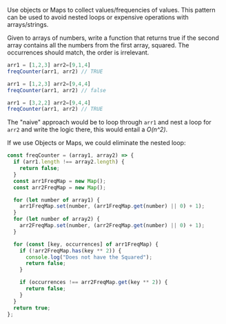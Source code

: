 Use objects or Maps to collect values/frequencies of values. This pattern can be used to avoid nested loops or expensive operations with arrays/strings.

Given to arrays of numbers, write a function that returns true if the second array contains all the numbers from the first array, squared. The occurrences should match, the order is irrelevant.

```js
arr1 = [1,2,3] arr2=[9,1,4]
freqCounter(arr1, arr2) // TRUE

arr1 = [1,2,3] arr2=[9,4,4]
freqCounter(arr1, arr2) // false

arr1 = [3,2,2] arr2=[9,4,4]
freqCounter(arr1, arr2) // TRUE
```

The "naive" approach would be to loop through `arr1` and nest a loop for `arr2` and write the logic there, this would entail a *O(n^2)*.

If we use Objects or Maps, we could eliminate the nested loop:

```js
const freqCounter = (array1, array2) => {
  if (arr1.length !== array2.length) {
    return false;
  }
  const arr1FreqMap = new Map();
  const arr2FreqMap = new Map();

  for (let number of array1) {
    arr1FreqMap.set(number, (arr1FreqMap.get(number) || 0) + 1);
  }
  for (let number of array2) {
    arr2FreqMap.set(number, (arr2FreqMap.get(number) || 0) + 1);
  }

  for (const [key, occurrences] of arr1FreqMap) {
    if (!arr2FreqMap.has(key ** 2)) {
      console.log("Does not have the Squared");
      return false;
    }

    if (occurrences !== arr2FreqMap.get(key ** 2)) {
      return false;
    }
  }
  return true;
};
```
